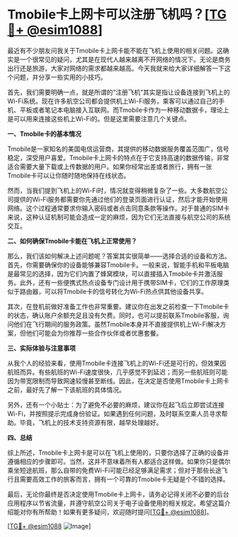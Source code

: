 # Tmobile卡上网卡可以注册飞机吗？[[TG💪+ @esim1088](https://t.me/s/esim1088)]

最近有不少朋友问我关于Tmobile卡上网卡能不能在飞机上使用的相关问题。这确实是一个很常见的疑问，尤其是在现代人越来越离不开网络的情况下。无论是商务出行还是旅游，大家对网络的需求都越来越高。今天我就来给大家详细解答一下这个问题，并分享一些实用的小技巧。

首先，我们需要明确一点，就是所谓的“注册飞机”其实是指让设备连接到飞机上的Wi-Fi系统。现在许多航空公司都会提供机上Wi-Fi服务，乘客可以通过自己的手机、平板或者笔记本电脑接入互联网。而Tmobile卡作为一种移动数据卡，理论上是可以用来连接这些机上Wi-Fi的。但是这里需要注意几个关键点。

**一、Tmobile卡的基本情况**

Tmobile是一家知名的美国电信运营商，其提供的移动数据服务覆盖范围广，信号稳定，深受用户喜爱。Tmobile卡上网卡的特点在于它支持高速的数据传输，非常适合需要大量下载或上传数据的用户。如果你经常出差或者旅行，拥有一张Tmobile卡可以让你随时随地保持在线状态。

然而，当我们提到飞机上的Wi-Fi时，情况就变得稍微复杂了一些。大多数航空公司提供的Wi-Fi服务都需要你先通过他们的登录页面进行认证，然后才能开始使用网络。这个过程通常要求你输入密码或者点击同意条款等操作。对于普通的SIM卡来说，这种认证机制可能会造成一定的麻烦，因为它们无法直接与航空公司的系统交互。

**二、如何确保Tmobile卡能在飞机上正常使用？**

那么，我们该如何解决上述问题呢？答案其实很简单——选择合适的设备和方法。首先，你需要确保你的设备能够兼容Tmobile卡。一般来说，智能手机和平板电脑是最常见的选择，因为它们内置了蜂窝模块，可以直接插入Tmobile卡并激活服务。此外，还有一些便携式热点设备专门设计用于携带SIM卡，它们的工作原理类似于路由器，可以将Tmobile卡的信号转化为Wi-Fi热点供其他设备共享。

其次，在登机前做好准备工作也非常重要。建议你在出发之前检查一下Tmobile卡的状态，确认账户余额充足且没有欠费。同时，也可以提前联系Tmobile客服，询问他们在飞行期间的服务政策。虽然Tmobile本身并不直接提供机上Wi-Fi解决方案，但他们可能会为你推荐一些合作伙伴或者优惠套餐。

**三、实际体验与注意事项**

从我个人的经验来看，使用Tmobile卡连接飞机上的Wi-Fi还是可行的，但效果因航班而异。有些航班的Wi-Fi速度很快，几乎感觉不到延迟；而另一些航班则可能因为带宽限制而导致网速较慢甚至断线。因此，在决定是否使用Tmobile卡上网卡之前，最好先了解一下该航班的具体情况。

另外，还有一个小贴士：为了避免不必要的麻烦，建议你在起飞后立即尝试连接Wi-Fi，并按照提示完成身份验证。如果遇到任何问题，及时联系空乘人员寻求帮助。毕竟，飞机上的技术支持资源有限，越早处理越好。

**四、总结**

综上所述，Tmobile卡上网卡是可以在飞机上使用的，只要你选择了正确的设备并遵循相应的步骤即可。当然，这并不意味着所有人都适合这样做。如果你只是偶尔乘坐短途航班，那么自带的免费Wi-Fi可能已经足够满足需求；但对于那些长途飞行且需要高效工作的旅客而言，拥有一个可靠的Tmobile卡无疑是个不错的选择。

最后，无论你最终是否决定使用Tmobile卡上网卡，请务必记得关闭不必要的后台应用程序以节省流量，并遵守航空公司关于电子设备使用的相关规定。希望这篇介绍能对你有所帮助！如果有更多疑问，欢迎随时提问[[TG💪+ @esim1088](https://t.me/s/esim1088)]。

[[TG💪+ @esim1088](https://t.me/s/esim1088) ![Image](https://i.postimg.cc/4NQfJmqS/Snipaste-2025-05-13-00-14-12.png)]